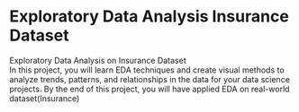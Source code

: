 # Exploratory Data Analysis Insurance Dataset
 Exploratory Data Analysis on  Insurance Dataset  
 In this project, you will learn EDA techniques and create visual methods to analyze trends, patterns, and relationships in the data for your data science projects. By the end of this project, you will have applied EDA on real-world dataset(Insurance)  
